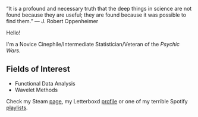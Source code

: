 “It is a profound and necessary truth that the deep things in science are not found because they are useful; they are found because it was possible to find them.” ― J. Robert Oppenheimer

Hello!

I'm a Novice Cinephile/Intermediate Statistician/Veteran of the _Psychic Wars_.
## Fields of Interest
- Functional Data Analysis
- Wavelet Methods

Check my Steam [page](https://steamcommunity.com/id/Mulatransa/), my Letterboxd [profile](https://letterboxd.com/BolhoMarbecue/) or one of my terrible Spotify [playlists](https://open.spotify.com/playlist/71ZB4MA7wbcEMvuzrSTHpc?si=6435643bf0e84e32).
